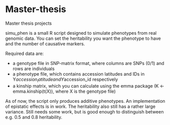 # Master-thesis
Master thesis projects

simu_phen is a small R script designed to simulate phenotypes from real genomic data.
You can set the heritability you want the phenotype to have and the number of causative markers.

Required data are:
  - a genotype file in SNP-matrix format, where columns are SNPs (0/1) and rows are individuals
  - a phenotype file, which contains accession latitudes and IDs in Y$accession_latitude and Y$accession_id respectively
  - a kinship matrix, which you can calculate using the emma package (K <- emma.kinship(t(X)), where X is the genotype file)

As of now, the script only produces additive phenotypes. An implementation of epistatic effects is in work.
The heritability also still has a rather large variance. Still needs some work, but is good enough to distinguish between e.g.
  0.5 and 0.8 heritability.
